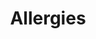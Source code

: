 ---
title: Allergies
longTitle: 'Allergies'
tags:
- gccommon
french:
- "[[Allergie]]"
relatedTerm:
- "[[Chronic diseases]]"
---